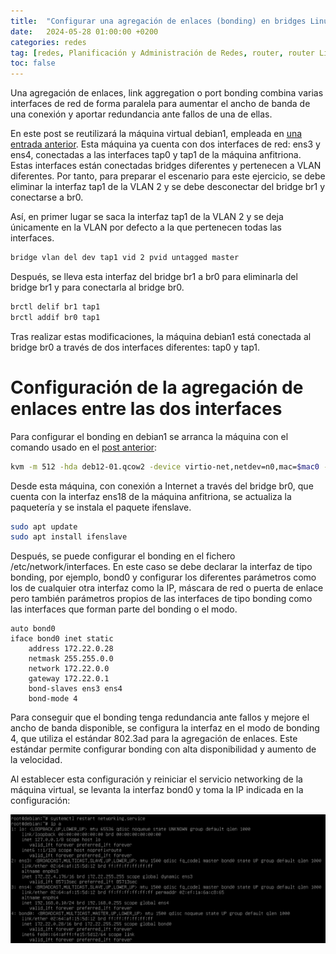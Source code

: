 ```yaml
---
title:  "Configurar una agregación de enlaces (bonding) en bridges Linux"
date:   2024-05-28 01:00:00 +0200
categories: redes
tag: [redes, Planificación y Administración de Redes, router, router Linux, bridge, virtualización, bonding]
toc: false
---
```

Una agregación de enlaces, link aggregation o port bonding combina varias interfaces de red de forma paralela para aumentar el ancho de banda de una conexión y aportar redundancia ante fallos de una de ellas.

En este post se reutilizará la máquina virtual debian1, empleada en [una entrada anterior](/redes/configurar-vlan-bridge-linux). Esta máquina ya cuenta con dos interfaces de red: ens3 y ens4, conectadas a las interfaces tap0 y tap1 de la máquina anfitriona. Estas interfaces están conectadas bridges diferentes y pertenecen a VLAN diferentes. Por tanto, para preparar el escenario para este ejercicio, se debe eliminar la interfaz tap1 de la VLAN 2 y se debe desconectar del bridge br1 y conectarse a br0.

Así, en primer lugar se saca la interfaz tap1 de la VLAN 2 y se deja únicamente en la VLAN por defecto a la que pertenecen todas las interfaces.

```bash
bridge vlan del dev tap1 vid 2 pvid untagged master
```

Después, se lleva esta interfaz del bridge br1 a br0 para eliminarla del bridge br1 y para conectarla al bridge br0.

```bash
brctl delif br1 tap1
brctl addif br0 tap1
```

Tras realizar estas modificaciones, la máquina debian1 está conectada al bridge br0 a través de dos interfaces diferentes: tap0 y tap1.

# Configuración de la agregación de enlaces entre las dos interfaces

Para configurar el bonding en debian1 se arranca la máquina con el comando usado en el [post anterior](/redes/configurar-vlan-bridge-linux):

```bash
kvm -m 512 -hda deb12-01.qcow2 -device virtio-net,netdev=n0,mac=$mac0 -netdev tap,id=n0,ifname=tap0,script=no,downscript=no -device virtio-net,netdev=n0,mac=$mac2 -netdev tap,id=n0,ifname=tap2,script=no,downscript=no &
```

Desde esta máquina, con conexión a Internet a través del bridge br0, que cuenta con la interfaz ens18 de la máquina anfitriona, se actualiza la paquetería y se instala el paquete ifenslave.

```bash
sudo apt update 
sudo apt install ifenslave
```

Después, se puede configurar el bonding en el fichero /etc/network/interfaces. En este caso se debe declarar la interfaz de tipo bonding, por ejemplo, bond0 y configurar los diferentes parámetros como los de cualquier otra interfaz como la IP, máscara de red o puerta de enlace pero también parámetros propios de las interfaces de tipo bonding como las interfaces que forman parte del bonding o el modo.

```
auto bond0
iface bond0 inet static
    address 172.22.0.28
    netmask 255.255.0.0
    network 172.22.0.0
    gateway 172.22.0.1
    bond-slaves ens3 ens4
    bond-mode 4
```

Para conseguir que el bonding tenga redundancia ante fallos y mejore el ancho de banda disponible, se configura la interfaz en el modo de bonding 4, que utiliza el estándar 802.3ad para la agregación de enlaces. Este estándar permite configurar bonding con alta disponibilidad y aumento de la velocidad.

Al establecer esta configuración y reiniciar el servicio networking de la máquina virtual, se levanta la interfaz bond0 y toma la IP indicada en la configuración:

![](/assets/img/redes/practica19/img11.png)